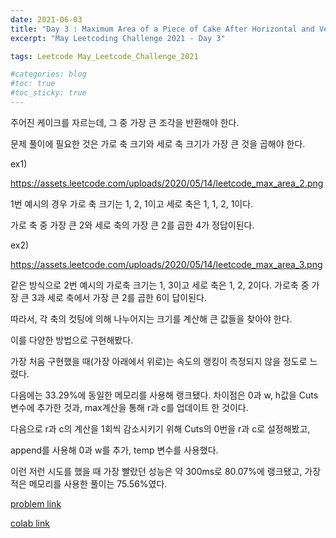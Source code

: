 ```yaml
---
date: 2021-06-03
title: "Day 3 : Maximum Area of a Piece of Cake After Horizontal and Vertical Cuts"
excerpt: "May Leetcoding Challenge 2021 - Day 3"

tags: Leetcode May_Leetcode_Challenge_2021

#categories: blog
#toc: true
#toc_sticky: true
---
```



주어진 케이크를 자르는데, 그 중 가장 큰 조각을 반환해야 한다.

문제 풀이에 필요한 것은 가로 축 크기와 세로 축 크기가 가장 큰 것을 곱해야 한다.

ex1)

https://assets.leetcode.com/uploads/2020/05/14/leetcode_max_area_2.png


1번 예시의 경우 가로 축 크기는 1, 2, 1이고 세로 축은 1, 1, 2, 1이다.

가로 축 중 가장 큰 2와 세로 축의 가장 큰 2를 곱한 4가 정답이된다.

ex2)

https://assets.leetcode.com/uploads/2020/05/14/leetcode_max_area_3.png



같은 방식으로 2번 예시의 가로축 크기는 1, 3이고 세로 축은 1, 2, 2이다. 가로축 중 가장 큰 3과 세로 축에서 가장 큰 2를 곱한 6이 답이된다.

따라서, 각 축의 컷팅에 의해 나누어지는 크기를 계산해 큰 값들을 찾아야 한다.

이를 다양한 방법으로 구현해봤다.

가장 처음 구현했을 때(가장 아래에서 위로)는 속도의 랭킹이 측정되지 않을 정도로 느렸다.

다음에는 33.29%에 동일한 메모리를 사용해 랭크됐다. 차이점은 0과 w, h값을 Cuts 변수에 추가한 것과, max계산을 통해 r과 c를 업데이트 한 것이다.

다음으로 r과 c의 계산을 1회씩 감소시키기 위해 Cuts의 0번을 r과 c로 설정해봤고,

append를 사용해 0과 w를 추가, temp 변수를 사용했다.

이런 저런 시도를 했을 때 가장 빨랐던 성능은 약 300ms로 80.07%에 랭크됐고, 가장 적은 메모리를 사용한 풀이는 75.56%였다.

<script src="https://gist.github.com/1cg2cg3cg/14258373f32200dce4c41f69d968c784.js"></script>


[problem link](https://leetcode.com/explore/challenge/card/june-leetcoding-challenge-2021/603/week-1-june-1st-june-7th/3766/)

[colab link](https://colab.research.google.com/drive/1feS6qs5idI9K10UESGxIb112ZSVl-BYV#scrollTo=w7pbpxPM7bV3)
